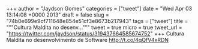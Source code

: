 
+++
author = "Jaydson Gomes"
categories = ["tweet"]
date = "Wed Apr 03 13:14:08 +0000 2013"
draft = false
slug = "74b0e699e9cf711648e854e51cf3e8673b217943"
tags = ["tweet"]
title = """Cultura Maldita no desenv..."""
tweet = true
micro = true
tweet_url = "https://twitter.com/jaydson/status/319437664585674752"
+++
Cultura Maldita no desenvolvimento de Software http://t.co/4qQfV4xRDN
